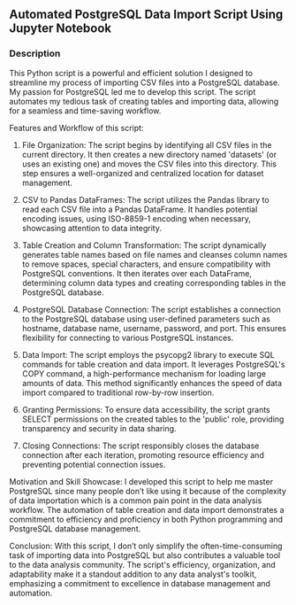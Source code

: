 ## Automated PostgreSQL Data Import Script Using Jupyter Notebook

### Description

This Python script is a powerful and efficient solution I designed to streamline my process of importing CSV files into a PostgreSQL database. My passion for PostgreSQL led me to develop this script. 
The script automates my tedious task of creating tables and importing data, allowing for a seamless and time-saving workflow.

  Features and Workflow of this script:
1. File Organization:
The script begins by identifying all CSV files in the current directory. It then creates a new directory named 'datasets' (or uses an existing one) and moves the CSV files into this directory.
This step ensures a well-organized and centralized location for dataset management.

3. CSV to Pandas DataFrames:
The script utilizes the Pandas library to read each CSV file into a Pandas DataFrame. It handles potential encoding issues, using ISO-8859-1 encoding when necessary, showcasing attention to data integrity.

4. Table Creation and Column Transformation:
The script dynamically generates table names based on file names and cleanses column names to remove spaces, special characters, and ensure compatibility with PostgreSQL conventions.
It then iterates over each DataFrame, determining column data types and creating corresponding tables in the PostgreSQL database.

5. PostgreSQL Database Connection:
The script establishes a connection to the PostgreSQL database using user-defined parameters such as hostname, database name, username, password, and port. This ensures flexibility for connecting to various PostgreSQL instances.

6. Data Import:
The script employs the psycopg2 library to execute SQL commands for table creation and data import. It leverages PostgreSQL's COPY command, a high-performance mechanism for loading large amounts of data.
This method significantly enhances the speed of data import compared to traditional row-by-row insertion.

7. Granting Permissions:
To ensure data accessibility, the script grants SELECT permissions on the created tables to the 'public' role, providing transparency and security in data sharing.

8. Closing Connections:
The script responsibly closes the database connection after each iteration, promoting resource efficiency and preventing potential connection issues.

Motivation and Skill Showcase:
I developed this script to help me master PostgreSQL since many people don’t like using it because of the complexity of data importation which is a common pain point in the data analysis workflow. 
The automation of table creation and data import demonstrates a commitment to efficiency and proficiency in both Python programming and PostgreSQL database management.

Conclusion:
With this script, I don’t only simplify the often-time-consuming task of importing data into PostgreSQL but also contributes a valuable tool to the data analysis community. 
The script's efficiency, organization, and adaptability make it a standout addition to any data analyst's toolkit, emphasizing a commitment to excellence in database management and automation.

